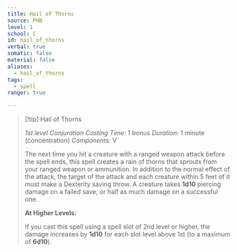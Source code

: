 ```yaml
---
title: Hail of Thorns
source: PHB
level: 1
school: C
id: hail_of_thorns
verbal: true
somatic: false
material: false
aliases:
  - hail_of_thorns
tags:
  - spell
ranger: true

---
```

>[!tip] Hail of Thorns
>
> *1st level Conjuration*
> *Casting Time:* 1 bonus
> *Duration:* 1 minute (concentration)
> *Components:* V
>
>The next time you hit a creature with a ranged weapon attack before the spell ends, this spell creates a rain of thorns that sprouts from your ranged weapon or ammunition. In addition to the normal effect of the attack, the target of the attack and each creature within 5 feet of it must make a Dexterity saving throw. A creature takes **1d10** piercing damage on a failed save, or half as much damage on a successful one.
>
>**At Higher Levels:**
>
>If you cast this spell using a spell slot of 2nd level or higher, the damage increases by **1d10** for each slot level above 1st (to a maximum of **6d10**).
>

